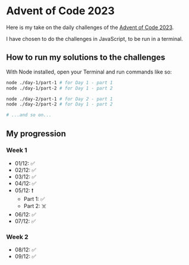 # Advent of Code 2023

Here is my take on the daily challenges of the [Advent of Code 2023](https://adventofcode.com/2023).

I have chosen to do the challenges in JavaScript, to be run in a terminal.

## How to run my solutions to the challenges

With Node installed, open your Terminal and run commands like so:

```bash
node ./day-1/part-1 # for Day 1 - part 1
node ./day-1/part-2 # for Day 1 - part 2

node ./day-2/part-1 # for Day 2 - part 1
node ./day-2/part-2 # for Day 1 - part 2

# ...and so on...
```

## My progression

### Week 1

- 01/12: ✅
- 02/12: ✅
- 03/12: ✅
- 04/12: ✅
- 05/12: ❗️
    * Part 1: ✅
    * Part 2: ☠️
- 06/12: ✅
- 07/12: ✅

### Week 2

- 08/12: ✅
- 09/12: ✅
